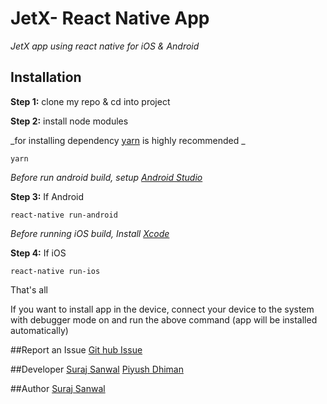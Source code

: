# JetX- React Native App

_JetX app using react native for iOS & Android_

## Installation

**Step 1:** clone my repo & cd into project

**Step 2:** install node modules

_for installing dependency [yarn](https://yarnpkg.com/lang/en/) is highly recommended _

```
yarn
```

_Before run android build, setup [Android Studio](https://facebook.github.io/react-native/docs/android-setup.html)_

**Step 3:** If Android

```
react-native run-android
```

_Before running iOS build, Install [Xcode](https://developer.apple.com/xcode/download/)_

**Step 4:** If iOS

```
react-native run-ios
```

That's all

If you want to install app in the device, connect your device to the system with debugger mode on and run the above command (app will be installed automatically)

##Report an Issue
[Git hub Issue](https://github.com/blue-light-equity-pty-ltd/marketplace-mobile/issues)

##Developer
[Suraj Sanwal](https://github.com/surajSDM)
[Piyush Dhiman](https://github.com/piyush-sdm)

##Author
[Suraj Sanwal](https://github.com/surajSDM)
